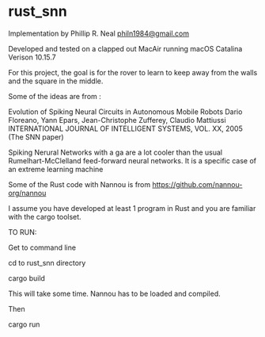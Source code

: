 # rust_snn

Implementation by Phillip R. Neal
philn1984@gmail.com

Developed and tested on a clapped out
MacAir running macOS Catalina Verison 10.15.7

For this project, the goal is for the
rover to learn to keep away from the walls and
the square in the middle.

Some of the ideas are from :

Evolution of Spiking Neural Circuits in Autonomous Mobile Robots
Dario Floreano, Yann Epars, Jean-Christophe Zufferey, Claudio Mattiussi
INTERNATIONAL JOURNAL OF INTELLIGENT SYSTEMS, VOL. XX, 2005
(The SNN paper)

Spiking Nerural Networks with a ga are a lot cooler than
the usual Rumelhart-McClelland feed-forward neural networks.
It is a specific case of an extreme learning machine

Some of the Rust code with Nannou is from
https://github.com/nannou-org/nannou


I assume you have developed at least 1 program in Rust 
and you are familiar with the cargo toolset.


TO RUN:

Get to command line

cd to rust_snn directory

cargo build

This will take some time. 
Nannou has to be loaded and compiled.

Then

cargo run 



